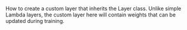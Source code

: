 How to create a custom layer that inherits the Layer class. Unlike simple Lambda layers, the custom layer here will contain weights that can be updated during training.
